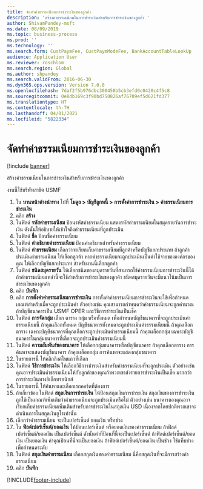 ```yaml
---
title: จัดทำค่าธรรมเนียมการชำระเงินของลูกค้า
description: 'สร้างค่าธรรมเนียมในการชำระเงินสำหรับการชำระเงินของลูกค้า '
author: ShivamPandey-msft
ms.date: 08/09/2019
ms.topic: business-process
ms.prod: ''
ms.technology: ''
ms.search.form: CustPaymFee, CustPaymModeFee, BankAccountTableLookUp
audience: Application User
ms.reviewer: roschlom
ms.search.region: Global
ms.author: shpandey
ms.search.validFrom: 2016-06-30
ms.dyn365.ops.version: Version 7.0.0
ms.openlocfilehash: 7daf2f5b976dbc300458b5cb3efd0c0420c4f5c8
ms.sourcegitcommit: 0e8db169c3f90bd750826af76709ef5d621fd377
ms.translationtype: HT
ms.contentlocale: th-TH
ms.lasthandoff: 04/01/2021
ms.locfileid: "5822334"
---
```

# <a name="establish-customer-payment-fees"></a>จัดทำค่าธรรมเนียมการชำระเงินของลูกค้า

[!include [banner](../../includes/banner.md)]

สร้างค่าธรรมเนียมในการชำระเงินสำหรับการชำระเงินของลูกค้า 

งานนี้ใช้บริษัทสาธิต USMF 

1. ใน **บานหน้าต่างนำทาง** ไปที่ **โมดูล > บัญชีลูกหนี้ > การตั้งค่าการชำระเงิน > ค่าธรรมเนียมการชำระเงิน**
2. คลิก **สร้าง**
3. ในฟิลด์ **รหัสค่าธรรมเนียม** ป้อนรหัสค่าธรรมเนียม แสดงรหัสค่าธรรมเนียมในสมุดรายวันการชำระเงิน ดังนั้นให้อธิบายให้เข้าใจถึงค่าธรรมเนียมที่ถูกประเมิน  
4. ในฟิลด์ **ชื่อ** ป้อนชื่อค่าธรรมเนียม
5. ในฟิลด์ **คำอธิบายค่าธรรมเนียม** ป้อนคำอธิบายสำหรับค่าธรรมเนียม
6. ในฟิลด์  **ค่าธรรมเนียม** เลือกว่าจะเรียกเก็บค่าธรรมเนียมที่ลูกค้าหรือบัญชีแยกประเภท ถ้าลูกค้าประเมินค่าธรรมเนียม ให้เลือกลูกค้า  หากค่าธรรมเนียมจะถูกประเมินเป็นค่าใช้จ่ายขององค์กรของคุณ ให้เลือกบัญชีแยกประเภท สำหรับงานนี้เลือกลูกค้า  
7. ในฟิลด์ **ชนิดสมุดรายวัน** ให้เลือกชนิดของสมุดรายวันที่สามารถใช้ค่าธรรมเนียมการชำระเงินนี้ได้ ถ้าค่าธรรมเนียมเหล่านี้จะใช้สำหรับการชำระเงินของลูกค้า ชนิดสมุดรายวันจะมีแนวโน้มเป็นการชำระเงินของลูกค้า  
8. คลิก **บันทึก**
9. คลิก **การตั้งค่าค่าธรรมเนียมการชำระเงิน** การตั้งค่าค่าธรรมเนียมการชำระเงินจะใช้เพื่อกำหนดเกณฑ์สำหรับเมื่อจะถูกประเมินค่า   ตัวอย่างเช่น คุณสามารถกำหนดว่าค่าธรรมเนียมจะถูกคำนวณถ้าบัญชีธนาคารเป็น USMF OPER และวิธีการชำระเงินเป็นเช็ค  
10. ในฟิลด์ **การจัดกลุ่ม** เลือก ตาราง กลุ่ม หรือทั้งหมด เพื่อกำหนดบัญชีธนาคารที่จะถูกประเมินค่าธรรมเนียมนี้ ถ้าคุณเลือกทั้งหมด บัญชีธนาคารทั้งหมดจะถูกประเมินค่าธรรมเนียมนี้   ถ้าคุณเลือกตาราง เฉพาะบัญชีธนาคารที่คุณเลือกจะถูกประเมินค่าธรรมเนียมนี้  ถ้าคุณเลือกกลุ่ม เฉพาะบัญชีธนาคารในกลุ่มธนาคารที่เลือกจะถูกประเมินค่าธรรมเนียมนี้  
11. ในฟิลด์ **ความสัมพันธ์ของธนาคาร** ให้เลือกกลุ่มธนาคารหรือบัญชีธนาคาร ถ้าคุณเลือกตาราง การค้นหาจะแสดงบัญชีธนาคาร  ถ้าคุณเลือกกลุ่ม การค้นหาจะแสดงกลุ่มธนาคาร  
12. ในรายการนี้ ให้คลิกลิงค์ในแถวที่เลือก
13. ในฟิลด์ **วิธีการชำระเงิน** ให้เลือกวิธีการชำระเงินสำหรับค่าธรรมเนียมที่จะถูกประเมิน ตัวอย่างเช่น คุณอาจประเมินค่าธรรมเนียมให้กับลูกค้าของคุณถ้าพวกเขาส่งรายการชำระเงินเป็นเช็ค มากกว่าการชำระเงินทางอิเล็กทรอนิกส์  
14. ในรายการนี้ ให้ค้นหาและเลือกเรกคอร์ดที่ต้องการ
15. ถ้าเกี่ยวข้อง ในฟิลด์ **สกุลเงินการชำระเงิน** ให้ป้อนสกุลเงินการชำระเงิน สกุลเงินของการชำระเงินถูกใช้เป็นเกณฑ์เพิ่มเติมว่าค่าธรรมเนียมจะถูกประเมินหรือไม่   ตัวอย่างเช่น ธนาคารของคุณอาจเรียกเก็บค่าธรรมเนียมเพิ่มเติมสำหรับการชำระเงินในสกุลเงิน USD เนื่องจากโดยปกติพวกเขาจะดำเนินการในสกุลเงินยูโรเท่านั้น  
16. เลือกว่าค่าธรรมเนียม จะเป็นเปอร์เซ็นต์ ยอดเงิน หรือช่วง
17. ใน **ฟิลด์เปอร์เซ็นต์/ยอดเงิน** ให้ป้อนเปอร์เซ็นต์ หรือยอดเงินของค่าธรรมเนียม ถ้าฟิลด์เปอร์เซ็นต์/ยอดเงิน เป็นเปอร์เซ็นต์ ดังนั้นค่าที่ป้อนที่นี่จะเป็นเปอร์เซ็นต์  ถ้าฟิลด์เปอร์เซ็นต์/ยอดเงิน เป็นยอดเงิน ค่าคุณป้อนที่นี่จะเป็นยอดเงิน  ถ้าฟิลด์เปอร์เซ็นต์/ยอดเงิน เป็นช่วง ใช้แท็บช่วงเพื่อกำหนดระดับ  
18. ในฟิลด์ **สกุลเงินค่าธรรมเนียม** เลือกสกุลเงินของค่าธรรมเนียม นี่คือสกุลเงินที่จะมีการสร้างค่าธรรมเนียม  
19. คลิก **บันทึก**



[!INCLUDE[footer-include](../../../includes/footer-banner.md)]